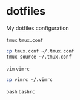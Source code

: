 # dotfiles
My dotfiles configuration

`tmux` `tmux.conf`

```bash
cp tmux.conf ~/.tmux.conf
tmux source ~/.tmux.conf
```

`vim` `vimrc`

```bash
cp vimrc ~/.vimrc
```

`bash` `bashrc`
